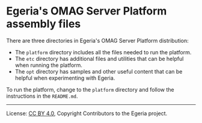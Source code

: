 <!-- SPDX-License-Identifier: CC-BY-4.0 -->
<!-- Copyright Contributors to the Egeria project. -->

# Egeria's OMAG Server Platform assembly files

There are three directories in Egeria's OMAG Server Platform distribution:

* The `platform` directory includes all the files needed to run the platform.
* The `etc` directory has additional files and utilities that can be helpful when running the platform.
* The `opt` directory has samples and other useful content that can be helpful when experimenting with Egeria.

To run the platform, change to the `platform` directory and follow the instructions in the `README.md`.


----
License: [CC BY 4.0](https://creativecommons.org/licenses/by/4.0/),
Copyright Contributors to the Egeria project.